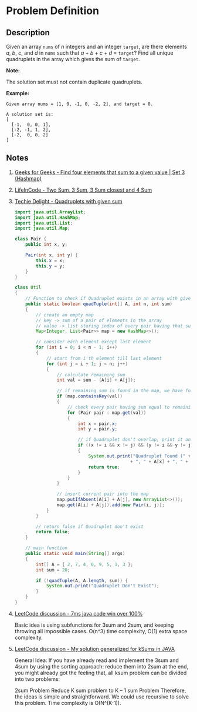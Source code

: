 # Problem Definition

## Description

Given an array `nums` of *n* integers and an integer `target`, are there elements *a*, *b*, *c*, and *d* in `nums` such that *a* + *b* + *c* + *d* = `target`? Find all unique quadruplets in the array which gives the sum of `target`.

**Note:**

The solution set must not contain duplicate quadruplets.

**Example:**

```plaintext
Given array nums = [1, 0, -1, 0, -2, 2], and target = 0.

A solution set is:
[
  [-1,  0, 0, 1],
  [-2, -1, 1, 2],
  [-2,  0, 0, 2]
]
```

## Notes

1. [Geeks for Geeks - Find four elements that sum to a given value | Set 3 (Hashmap)](https://www.geeksforgeeks.org/find-four-elements-sum-given-value-set-3-hashmap/)
1. [LifeInCode - Two Sum, 3 Sum, 3 Sum closest and 4 Sum](http://www.lifeincode.net/programming/leetcode-two-sum-3-sum-3-sum-closest-and-4-sum-java/)
1. [Techie Delight - Quadruplets with given sum](http://www.techiedelight.com/4-sum-problem/)

    ```java
    import java.util.ArrayList;
    import java.util.HashMap;
    import java.util.List;
    import java.util.Map;

    class Pair {
        public int x, y;

        Pair(int x, int y) {
            this.x = x;
            this.y = y;
        }
    }

    class Util
    {
        // Function to check if Quadruplet exists in an array with given sum
        public static boolean quadTuple(int[] A, int n, int sum)
        {
            // create an empty map
            // key -> sum of a pair of elements in the array
            // value -> list storing index of every pair having that sum
            Map<Integer, List<Pair>> map = new HashMap<>();

            // consider each element except last element
            for (int i = 0; i < n - 1; i++)
            {
                // start from i'th element till last element
                for (int j = i + 1; j < n; j++)
                {
                    // calculate remaining sum
                    int val = sum - (A[i] + A[j]);

                    // if remaining sum is found in the map, we have found a Quadruplet
                    if (map.containsKey(val))
                    {
                        // check every pair having sum equal to remaining sum
                        for (Pair pair : map.get(val))
                        {
                            int x = pair.x;
                            int y = pair.y;

                            // if Quadruplet don't overlap, print it and return true
                            if ((x != i && x != j) && (y != i && y != j))
                            {
                                System.out.print("Quadruplet Found (" + A[i] + ", " + A[j]
                                                + ", " + A[x] + ", " + A[y] + ")");
                                return true;
                            }
                        }
                    }

                    // insert current pair into the map
                    map.putIfAbsent(A[i] + A[j], new ArrayList<>());    // null check (Java 8)
                    map.get(A[i] + A[j]).add(new Pair(i, j));
                }
            }

            // return false if Quadruplet don't exist
            return false;
        }

        // main function
        public static void main(String[] args)
        {
            int[] A = { 2, 7, 4, 0, 9, 5, 1, 3 };
            int sum = 20;

            if (!quadTuple(A, A.length, sum)) {
                System.out.print("Quadruplet Don't Exist");
            }
        }
    }
    ```
1. [LeetCode discussion - 7ms java code win over 100%](https://leetcode.com/problems/4sum/discuss/8547/7ms-java-code-win-over-100)

    Basic idea is using subfunctions for 3sum and 2sum, and keeping throwing all impossible cases. O(n^3) time complexity, O(1) extra space complexity.

1. [LeetCode discussion - My solution generalized for kSums in JAVA](https://leetcode.com/problems/4sum/discuss/8609/My-solution-generalized-for-kSums-in-JAVA)

    General Idea: If you have already read and implement the 3sum and 4sum by using the sorting approach: reduce them into 2sum at the end, you might already got the feeling that, all ksum problem can be divided into two problems:

    2sum Problem
    Reduce K sum problem to K – 1 sum Problem
    Therefore, the ideas is simple and straightforward. We could use recursive to solve this problem. Time complexity is O(N^(K-1)).